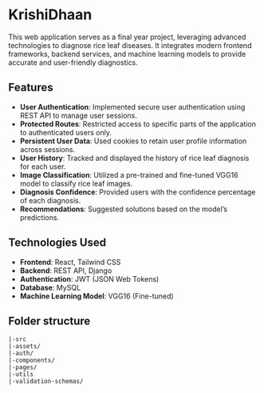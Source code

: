 # KrishiDhaan

This web application serves as a final year project, leveraging advanced technologies to diagnose rice leaf diseases. It integrates modern frontend frameworks, backend services, and machine learning models to provide accurate and user-friendly diagnostics.

## Features

- **User Authentication**: Implemented secure user authentication using REST API to manage user sessions.
- **Protected Routes**: Restricted access to specific parts of the application to authenticated users only.
- **Persistent User Data**: Used cookies to retain user profile information across sessions.
- **User History**: Tracked and displayed the history of rice leaf diagnosis for each user.
- **Image Classification**: Utilized a pre-trained and fine-tuned VGG16 model to classify rice leaf images.
- **Diagnosis Confidence**: Provided users with the confidence percentage of each diagnosis.
- **Recommendations**: Suggested solutions based on the model’s predictions.

## Technologies Used

- **Frontend**: React, Tailwind CSS
- **Backend**: REST API, Django
- **Authentication**: JWT (JSON Web Tokens)
- **Database**: MySQL
- **Machine Learning Model**: VGG16 (Fine-tuned)

## Folder structure
  ```
  |-src
  |-assets/
  |-auth/
  |-components/
  |-pages/
  |-utils
  |-validation-schemas/
  ```
